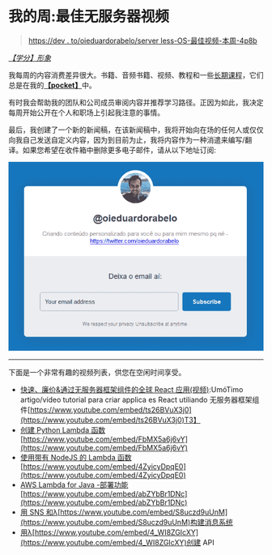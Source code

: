 # 我的周:最佳无服务器视频

> [https://dev . to/oieduardorabelo/server less-OS-最佳视频-本周-4p8b](https://dev.to/oieduardorabelo/serverless-os-melhores-videos-dessa-semana-4p8b)

[*【学分】形象*](https://unsplash.com/photos/18mUXUS8ksI)

我每周的内容消费差异很大。书籍、音频书籍、视频、教程和一些[长期课程](https://www.edx.org/school/aws)，它们总是在我的[**【pocket】**](https://getpocket.com/)中。

有时我会帮助我的团队和公司成员审阅内容并推荐学习路径。正因为如此，我决定每周开始公开在个人和职场上引起我注意的事情。

最后，我创建了一个新的新闻稿，在该新闻稿中，我将开始向在场的任何人或仅仅向我自己发送自定义内容，因为到目前为止，我将内容作为一种消遣来编写/翻译。如果您希望在收件箱中删除更多电子邮件，请从以下地址订阅:

[![Imagem da tela do website do boletim de notícias do Eduardo Rabelo](img/ea7c136f6e92fcfcc7c9c2fd66fadb6c.png)](https://relentless-maker-801.ck.page/c6d617a2d4)

* * *

下面是一个非常有趣的视频列表，供您在空闲时间享受。

*   [快速、廉价&通过无服务器框架组件的全球 React 应用(视频)](https://serverless.com/blog/react-apps-with-serverless-components/?utm_source=newsletter&utm_medium=email&utm_content=oieduardorabelo&utm_campaign=oieduardorabelo-devto):UmóTimo artigo/vídeo tutorial para criar applica es React utiliando 无服务器框架组件[https://www.youtube.com/embed/ts26BVuX3j0](https://www.youtube.com/embed/ts26BVuX3j0)T3】
*   [创建 Python Lambda 函数](https://www.youtube.com/watch?v=FbMX5a6j6vY) [https://www.youtube.com/embed/FbMX5a6j6vY](https://www.youtube.com/embed/FbMX5a6j6vY)
*   [使用带有 NodeJS 的 Lambda 函数](https://www.youtube.com/watch?v=4ZyicyDpqE0) [https://www.youtube.com/embed/4ZyicyDpqE0](https://www.youtube.com/embed/4ZyicyDpqE0)
*   [AWS Lambda for Java -部署功能](https://www.youtube.com/watch?v=abZYbBr1DNc) [https://www.youtube.com/embed/abZYbBr1DNc](https://www.youtube.com/embed/abZYbBr1DNc)
*   [用 SNS 和λ](https://www.youtube.com/watch?v=S8uczd9uUnM)[https://www.youtube.com/embed/S8uczd9uUnM](https://www.youtube.com/embed/S8uczd9uUnM)构建消息系统
*   [用λ](https://www.youtube.com/watch?v=4_WI8ZGIcXY)[https://www.youtube.com/embed/4_WI8ZGIcXY](https://www.youtube.com/embed/4_WI8ZGIcXY)创建 API